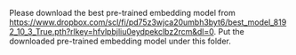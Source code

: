 Please download the best pre-trained embedding model from 
https://www.dropbox.com/scl/fi/pd75z3wjca20umbh3byt6/best_model_8192_10_3_True.pth?rlkey=hfvlpbjliu0eydpekclbz2rcm&dl=0.
Put the downloaded pre-trained embedding model under this folder.